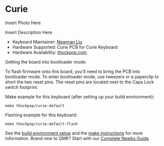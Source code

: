 # Curie

Insert Photo Here

Insert Description Here


* Keyboard Maintainer: [Newman Liu](https://github.com/theomaniacal)
* Hardware Supported: Curie PCB for Curie Keyboard
* Hardware Availability: [thockpop.com](https://thockpop.com)

Getting the board into bootloader mode:

To flash firmware onto this board, you'll need to bring the PCB into bootloader mode. To enter bootloader mode, use tweezers or a paperclip to short the two reset pins. The reset pins are located next to the Caps Lock switch footprint.

Make example for this keyboard (after setting up your build environment):

    make thockpop/curie:default

Flashing example for this keyboard:

    make thockpop/curie:default:flash

See the [build environment setup](https://docs.qmk.fm/#/getting_started_build_tools) and the [make instructions](https://docs.qmk.fm/#/getting_started_make_guide) for more information. Brand new to QMK? Start with our [Complete Newbs Guide](https://docs.qmk.fm/#/newbs).